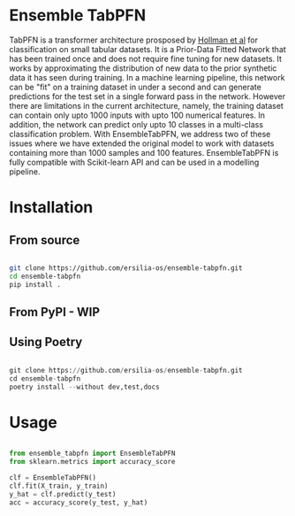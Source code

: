 # Ensemble TabPFN

TabPFN is a transformer architecture prosposed by [Hollman et al](https://arxiv.org/abs/2207.01848) for classification on small tabular datasets. It is a Prior-Data Fitted Network that has been trained once and does not require fine tuning for new datasets. It works by approximating the distribution of new data to the prior synthetic data it has seen during training. In a machine learning pipeline, this network can be "fit" on a training dataset in under a second and can generate predictions for the test set in a single forward pass in the network. However there are limitations in the current architecture, namely, the training dataset can contain only upto 1000 inputs with upto 100 numerical features. In addition, the network can predict only upto 10 classes in a multi-class classification problem. With EnsembleTabPFN, we address two of these issues where we have extended the original model to work with datasets containing more than 1000 samples and 100 features.
EnsembleTabPFN is fully compatible with Scikit-learn API and can be used in a modelling pipeline.


# Installation

## From source

```bash

git clone https://github.com/ersilia-os/ensemble-tabpfn.git
cd ensemble-tabpfn
pip install .
```

## From PyPI - WIP

## Using Poetry

```python

git clone https://github.com/ersilia-os/ensemble-tabpfn.git
cd ensemble-tabpfn
poetry install --without dev,test,docs
```

# Usage

```python

from ensemble_tabpfn import EnsembleTabPFN
from sklearn.metrics import accuracy_score

clf = EnsembleTabPFN()
clf.fit(X_train, y_train)
y_hat = clf.predict(y_test)
acc = accuracy_score(y_test, y_hat)
```
